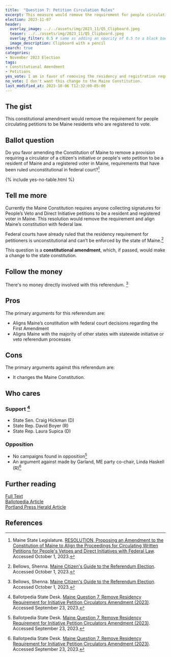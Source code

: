 ```yaml
---
title:  "Question 7: Petition Circulation Rules"
excerpt: This measure would remove the requirement for people circulating petitions to be Maine residents who are registered to vote.
election: 2023-11-07
header:
  overlay_image: ../../assets/img/2023_11/Q5_Clipboard.jpeg
  teaser: ../../assets/img/2023_11/Q5_Clipboard.jpeg
  overlay_filter: 0.5 # same as adding an opacity of 0.5 to a black background
  image_description: Clipboard with a pencil
search: true
categories:
- November 2023 Election
tags:
- Constitutional Amendment
- Petitions
yes_vote: I am in favor of removing the residency and registration requirements for petition circulators from the Maine Constitution.
no_vote: I don't want this change to the Maine Constitution.
last_modified_at: 2023-10-06 T12:32:00-05:00
---
```

## The gist
This constitutional amendment would remove the requirement for people circulating petitions to be Maine residents who are registered to vote.

## Ballot question
Do you favor amending the Constitution of Maine to remove a provision requiring a circulator of a citizen's initiative or people's veto petition to be a resident of Maine and a registered voter in Maine, requirements that have been ruled unconstitutional in federal court?[^1]

{% include yes-no-table.html %}


## Tell me more
Currently the Maine Constitution requires anyone collecting signatures for People’s Veto and Direct Initiative petitions to be a resident and registered voter in Maine.  This resolution would remove the requirement and align Maine’s constitution with federal law.

Federal courts have already ruled that the residency requirement for petitioners is unconstitutional and can’t be enforced by the state of Maine.[^3]

This question is a **constitutional amendment**, which, if passed, would make a change to the state constitution.

## Follow the money
There's no money directly involved with this referendum.  [^3]

## Pros
The primary arguments for this referendum are:
* Aligns Maine’s constitution with federal court decisions regarding the First Amendment
* Aligns Maine with the majority of other states with statewide initiative or veto referendum processes

## Cons
The primary arguments against this referendum are:
* It changes the Maine Constitution.

## Who cares
### Support [^2]
* State Sen. Craig Hickman (D) 
* State Rep. David Boyer (R) 
* State Rep. Laura Supica (D) 

### Opposition
* No campaigns found in opposition[^2]
* An argument against made by Garland, ME party co-chair, Linda Haskell (R)[^2]

## Further reading
[Full Text](https://legislature.maine.gov/bills/getPDF.asp?paper=SP0597&item=1&snum=131)<br>
[Ballotpedia Article](https://ballotpedia.org/Maine_Question_7,_Remove_Residency_Requirement_for_Initiative_Petition_Circulators_Amendment_(2023))<br>
[Portland Press Herald Article](https://www.pressherald.com/2023/10/06/questions-5-through-8-what-you-need-to-know-about-the-proposed-constitutional-amendments/)

## References
[^1]: Maine State Legislature. [RESOLUTION, Proposing an Amendment to the Constitution of Maine to Align the Proceedings for Circulating Written Petitions for People's Vetoes and Direct Initiatives with Federal Law](https://legislature.maine.gov/bills/getPDF.asp?paper=SP0597&item=1&snum=131).  Accessed October 1, 2023.
[^2]: Ballotpedia State Desk. [Maine Question 7, Remove Residency Requirement for Initiative Petition Circulators Amendment (2023)](https://ballotpedia.org/Maine_Question_7,_Remove_Residency_Requirement_for_Initiative_Petition_Circulators_Amendment_(2023)). Accessed September 23, 2023.
[^3]: Bellows, Shenna. [Maine Citizen's Guide to the Referendum Election](https://www.maine.gov/sos/cec/elec/upcoming/pdf/citizensguide23.pdf). Accessed October 1, 2023.
[^4]: Ohm, Rachel. [Questions 5 through 8: What you need to know about the proposed constitutional amendments](https://www.pressherald.com/2023/10/06/questions-5-through-8-what-you-need-to-know-about-the-proposed-constitutional-amendments/). Portland Press Herald. Accessed October 6, 2023.
